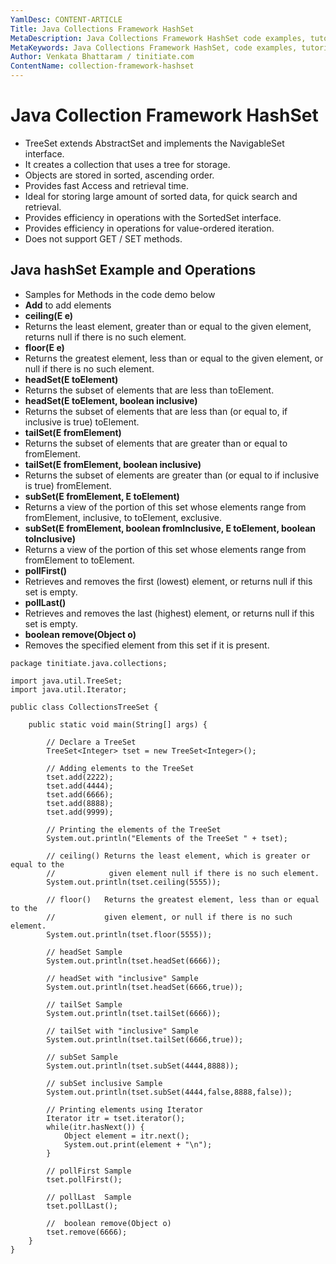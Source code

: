 ```yaml
---
YamlDesc: CONTENT-ARTICLE
Title: Java Collections Framework HashSet
MetaDescription: Java Collections Framework HashSet code examples, tutorials
MetaKeywords: Java Collections Framework HashSet, code examples, tutorials
Author: Venkata Bhattaram / tinitiate.com
ContentName: collection-framework-hashset
---
```


# Java Collection Framework HashSet
* TreeSet extends AbstractSet and implements the NavigableSet interface.
* It creates a collection that uses a tree for storage.
* Objects are stored in sorted, ascending order.
* Provides fast Access and retrieval time.
* Ideal for storing large amount of sorted data, for quick search and retrieval.
* Provides efficiency in operations with the SortedSet interface.
* Provides efficiency in operations for value-ordered iteration.
* Does not support GET / SET methods.


## Java hashSet Example and Operations
* Samples for Methods in the code demo below
* **Add** to add elements
* **ceiling(E e)**
* Returns the least element, greater than or equal to the given element,
  returns null if there is no such element.
* **floor(E e)**
* Returns the greatest element, less than or equal to the given element, or
  null if there is no such element.
* **headSet(E toElement)**
* Returns the subset of elements that are less than toElement.
* **headSet(E toElement, boolean inclusive)**
* Returns the subset of elements that are less than (or equal to, if inclusive
  is true) toElement.
* **tailSet(E fromElement)**
* Returns the subset of elements that are greater than or equal to fromElement.
* **tailSet(E fromElement, boolean inclusive)**
* Returns the subset of elements are greater than (or equal to if inclusive
  is true) fromElement.
* **subSet(E fromElement, E toElement)**
* Returns a view of the portion of this set whose elements range from
  fromElement, inclusive, to toElement, exclusive.
* **subSet(E fromElement, boolean fromInclusive, E toElement, boolean toInclusive)**
* Returns a view of the portion of this set whose elements range from
  fromElement to toElement.
* **pollFirst()**
* Retrieves and removes the first (lowest) element, or returns
  null if this set is empty.
* **pollLast()**
* Retrieves and removes the last (highest) element, or returns null if this
  set is empty.
* **boolean remove(Object o)**
* Removes the specified element from this set if it is present.
```
package tinitiate.java.collections;

import java.util.TreeSet;
import java.util.Iterator;

public class CollectionsTreeSet {

    public static void main(String[] args) {

        // Declare a TreeSet
        TreeSet<Integer> tset = new TreeSet<Integer>();

        // Adding elements to the TreeSet
        tset.add(2222);
        tset.add(4444);
        tset.add(6666);
        tset.add(8888);
        tset.add(9999);

        // Printing the elements of the TreeSet
        System.out.println("Elements of the TreeSet " + tset);

        // ceiling() Returns the least element, which is greater or equal to the
        //            given element null if there is no such element.
        System.out.println(tset.ceiling(5555));

        // floor()   Returns the greatest element, less than or equal to the
        //           given element, or null if there is no such element.
        System.out.println(tset.floor(5555));

        // headSet Sample
        System.out.println(tset.headSet(6666));

        // headSet with "inclusive" Sample
        System.out.println(tset.headSet(6666,true));

        // tailSet Sample
        System.out.println(tset.tailSet(6666));

        // tailSet with "inclusive" Sample
        System.out.println(tset.tailSet(6666,true));

        // subSet Sample
        System.out.println(tset.subSet(4444,8888));

        // subSet inclusive Sample
        System.out.println(tset.subSet(4444,false,8888,false));

        // Printing elements using Iterator
        Iterator itr = tset.iterator();
        while(itr.hasNext()) {
            Object element = itr.next();
            System.out.print(element + "\n");
        }

        // pollFirst Sample
        tset.pollFirst();

        // pollLast  Sample
        tset.pollLast();

        //  boolean remove(Object o)
        tset.remove(6666);
    }
}
```
